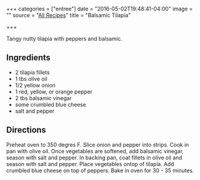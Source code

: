+++
categories = ["entree"]
date = "2016-05-02T19:48:41-04:00"
image = ""
source = "[All Recipes](http://allrecipes.com/recipe/189966/balsamic-baked-tilapia/)"
title = "Balsamic Tilapia"

+++

Tangy nutty tilapia with peppers and balsamic.
<!--more-->

## Ingredients

* 2 tilapia fillets
* 1 tbs olive oil
* 1/2 yellow onion
* 1 red, yellow, or orange pepper
* 2 tbs balsamic vinegar
* some crumbled blue cheese
* salt and pepper

## Directions

Preheat oven to 350 degres F. Slice onion and pepper into strips. Cook in pan
with olive oil. Once vegetables are softened, add balsamic vinegar, season with
salt and pepper. In backing pan, coat fillets in olive oil and season with salt
and pepper. Place vegetables ontop of tilapia. Add crumbled blue cheese on top
of peppers. Bake in oven for 30 - 35 minutes.
